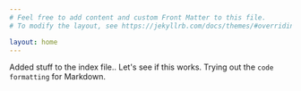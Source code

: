 ```yaml
---
# Feel free to add content and custom Front Matter to this file.
# To modify the layout, see https://jekyllrb.com/docs/themes/#overriding-theme-defaults

layout: home
---
```


Added stuff to the index file.. Let's see if this works.
Trying out the `code formatting` for Markdown.